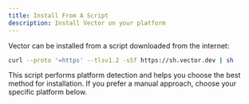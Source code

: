 ```yaml
---
title: Install From A Script
description: Install Vector on your platform
---
```


Vector can be installed from a script downloaded from the internet:

```bash
curl --proto '=https' --tlsv1.2 -sSf https://sh.vector.dev | sh
```

This script performs platform detection and helps you choose the best
method for installation. If you prefer a manual approach, choose your
specific platform below.



